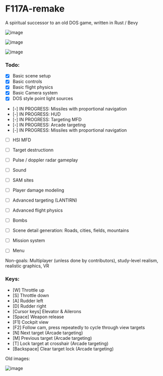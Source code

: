 # F117A-remake
 A spiritual successor to an old DOS game, written in Rust / Bevy

![image](https://github.com/dividebysandwich/F117A-remake/assets/23048489/5f71d059-25f8-4a62-8f81-a4f6d1b91ffa)

![image](https://github.com/dividebysandwich/F117A-remake/assets/23048489/603ae486-8727-4d48-8e6e-066c4a736f89)

![image](https://i.imgur.com/8nikN4e.gif)


### Todo:

- [X] Basic scene setup
- [X] Basic controls
- [X] Basic flight physics
- [X] Basic Camera system
- [X] DOS style point light sources
- [-] IN PROGRESS: Missiles with proportional navigation
- [-] IN PROGRESS: HUD
- [-] IN PROGRESS: Targeting MFD
- [-] IN PROGRESS: Arcade targeting
- [-] IN PROGRESS: Missiles with proportional navigation
- [ ] HSI MFD
- [ ] Target destructionn
- [ ] Pulse / doppler radar gameplay
- [ ] Sound
- [ ] SAM sites
- [ ] Player damage modeling
- [ ] Advanced targeting (LANTIRN)
- [ ] Advanced flight physics
- [ ] Bombs
- [ ] Scene detail generation: Roads, cities, fields, mountains
- [ ] Mission system
- [ ] Menu


Non-goals:
Multiplayer (unless done by contributors), study-level realism, realistic graphics, VR

### Keys:

- [W] Throttle up
- [S] Throttle down
- [A] Rudder left
- [D] Rudder right
- [Cursor keys] Elevator & Ailerons
- [Space] Weapon release
- [F1] Cockpit view
- [F2] Follow cam, press repeatedly to cycle through view targets
- [N] Next target (Arcade targeting)
- [M] Previous target (Arcade targeting)
- [T] Lock target at crosshair (Arcade targeting)
- [Backspace] Clear target lock (Arcade targeting)


Old images:

![image](https://github.com/dividebysandwich/F117A-remake/assets/23048489/225bec29-d680-49af-a29c-38eb084c2901)
